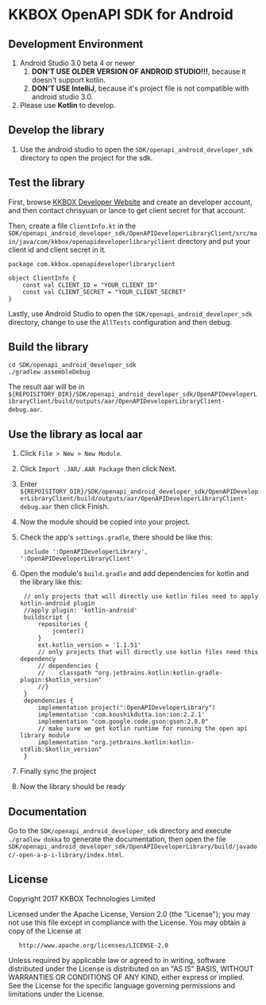 # KKBOX OpenAPI SDK for Android

## Development Environment
1. Android Studio 3.0 beta 4 or newer
   1. __DON'T USE OLDER VERSION OF ANDROID STUDIO!!!__, because it doesn't support kotlin.
   1. __DON'T USE IntelliJ__, because it's project file is not compatible with android studio 3.0.
1. Please use __Kotlin__ to develop.

## Develop the library
1. Use the android studio to open the `SDK/openapi_android_developer_sdk` directory to open the project for the sdk.

## Test the library
First, browse [KKBOX Developer Website](https://kkbox.gelato.io/) and create an developer account, and then contact chrisyuan or lance to get client secret for that account.

Then, create a file `ClientInfo.kt` in the `SDK/openapi_android_developer_sdk/OpenAPIDeveloperLibraryClient/src/main/java/com/kkbox/openapideveloperlibraryclient` directory and put your client id and client secret in it.

    package com.kkbox.openapideveloperlibraryclient
    
    object ClientInfo {
        const val CLIENT_ID = "YOUR_CLIENT_ID"
        const val CLIENT_SECRET = "YOUR_CLIENT_SECRET"
    }

Lastly, use Android Studio to open the `SDK/openapi_android_developer_sdk` directory, change to use the `AllTests` configuration and then debug.

## Build the library

    cd SDK/openapi_android_developer_sdk
    ./gradlew assembleDebug

The result aar will be in `${REPOISITORY_DIR}/SDK/openapi_android_developer_sdk/OpenAPIDeveloperLibraryClient/build/outputs/aar/OpenAPIDeveloperLibraryClient-debug.aar`.

## Use the library as local aar
1. Click `File > New > New Module`.
1. Click `Import .JAR/.AAR Package` then click Next.
1. Enter `${REPOISITORY_DIR}/SDK/openapi_android_developer_sdk/OpenAPIDeveloperLibraryClient/build/outputs/aar/OpenAPIDeveloperLibraryClient-debug.aar` then click Finish.
1. Now the module should be copied into your project.
1. Check the app's `settings.gradle`, there should be like this:

        include ':OpenAPIDeveloperLibrary', ':OpenAPIDeveloperLibraryClient'

1. Open the module's `build.gradle` and add dependencies for kotlin and the library like this:

        // only projects that will directly use kotlin files need to apply kotlin-android plugin
        //apply plugin: 'kotlin-android'
        buildscript {
            repositories {
                jcenter()
            }
            ext.kotlin_version = '1.1.51'
            // only projects that will directly use kotlin files need this dependency
            // dependencies {
            //    classpath "org.jetbrains.kotlin:kotlin-gradle-plugin:$kotlin_version"
            //}
        }
        dependencies {
            implementation project(":OpenAPIDeveloperLibrary")
            implementation 'com.koushikdutta.ion:ion:2.2.1'
            implementation "com.google.code.gson:gson:2.8.0"
            // make sure we get kotlin runtime for running the open api library module
            implementation "org.jetbrains.kotlin:kotlin-stdlib:$kotlin_version"
        }

1. Finally sync the project
1. Now the library should be ready
## Documentation
Go to the `SDK/openapi_android_developer_sdk` directory and execute `./gradlew dokka` to generate the documentation, then open the file `SDK/openapi_android_developer_sdk/OpenAPIDeveloperLibrary/build/javadoc/-open-a-p-i-library/index.html`.

## License
Copyright 2017 KKBOX Technologies Limited

   Licensed under the Apache License, Version 2.0 (the "License");
   you may not use this file except in compliance with the License.
   You may obtain a copy of the License at

       http://www.apache.org/licenses/LICENSE-2.0

   Unless required by applicable law or agreed to in writing, software
   distributed under the License is distributed on an "AS IS" BASIS,
   WITHOUT WARRANTIES OR CONDITIONS OF ANY KIND, either express or implied.
   See the License for the specific language governing permissions and
   limitations under the License.

